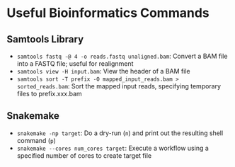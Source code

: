 # Useful Bioinformatics Commands

## Samtools Library
- `samtools fastq -@ 4 -o reads.fastq unaligned.bam`: Convert a BAM file into a FASTQ file; useful for realignment
- `samtools view -H input.bam`: View the header of a BAM file
- `samtools sort -T prefix -O mapped_input_reads.bam > sorted_reads.bam`: Sort the mapped input reads, specifying temporary files to prefix.xxx.bam

## Snakemake
- `snakemake -np target`: Do a dry-run (`n`) and print out the resulting shell command (`p`)
- `snakemake --cores num_cores target`: Execute a workflow using a specified number of cores to create target file
